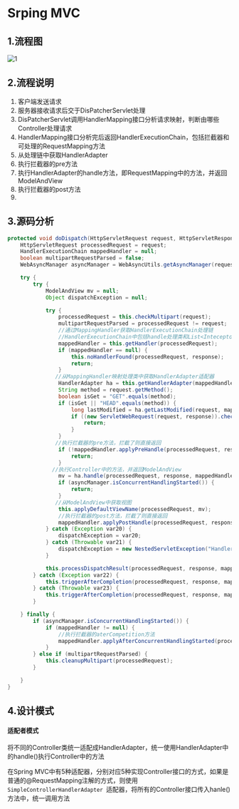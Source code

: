 # Srping MVC



## 1.流程图

![1](C:\Environment\Github\Typora\JavaWeb\1.png)

## 2.流程说明

1. 客户端发送请求
2. 服务器接收请求后交于DisPatcherServlet处理
3. DisPatcherServlet调用HandlerMapping接口分析请求映射，判断由哪些Controller处理请求
4. HandlerMapping接口分析完后返回HandlerExecutionChain，包括拦截器和可处理的RequestMapping方法
5. 从处理链中获取HandlerAdapter
6. 执行拦截器的pre方法
7. 执行HandlerAdapter的handle方法，即RequestMapping中的方法，并返回ModelAndView
8. 执行拦截器的post方法
9. 



## 3.源码分析

```java
protected void doDispatch(HttpServletRequest request, HttpServletResponse response) throws Exception {
    HttpServletRequest processedRequest = request;
    HandlerExecutionChain mappedHandler = null;
    boolean multipartRequestParsed = false;
    WebAsyncManager asyncManager = WebAsyncUtils.getAsyncManager(request);

    try {
        try {
            ModelAndView mv = null;
            Object dispatchException = null;

            try {
                processedRequest = this.checkMultipart(request);
                multipartRequestParsed = processedRequest != request;
                //通过MappingHandler获取HandlerExecutionChain处理链
                //HandlerExecutionChain中包括handle处理类和List<Inteceptor>拦截器集合
                mappedHandler = this.getHandler(processedRequest);
                if (mappedHandler == null) {
                    this.noHandlerFound(processedRequest, response);
                    return;
                }
			   //从MappingHandler映射处理类中获取HandlerAdapter适配器
                HandlerAdapter ha = this.getHandlerAdapter(mappedHandler.getHandler());
                String method = request.getMethod();
                boolean isGet = "GET".equals(method);
                if (isGet || "HEAD".equals(method)) {
                    long lastModified = ha.getLastModified(request, mappedHandler.getHandler());
                    if ((new ServletWebRequest(request, response)).checkNotModified(lastModified) && isGet) {
                        return;
                    }
                }
			   //执行拦截器的pre方法，拦截了则直接返回
                if (!mappedHandler.applyPreHandle(processedRequest, response)) {
                    return;
                }
			  //执行Controller中的方法，并返回ModelAndView
                mv = ha.handle(processedRequest, response, mappedHandler.getHandler());
                if (asyncManager.isConcurrentHandlingStarted()) {
                    return;
                }
			   //从ModelAndView中获取视图
                this.applyDefaultViewName(processedRequest, mv);
                //执行拦截器的post方法，拦截了则直接返回
                mappedHandler.applyPostHandle(processedRequest, response, mv);
            } catch (Exception var20) {
                dispatchException = var20;
            } catch (Throwable var21) {
                dispatchException = new NestedServletException("Handler dispatch failed", var21);
            }

            this.processDispatchResult(processedRequest, response, mappedHandler, mv, (Exception)dispatchException);
        } catch (Exception var22) {
            this.triggerAfterCompletion(processedRequest, response, mappedHandler, var22);
        } catch (Throwable var23) {
            this.triggerAfterCompletion(processedRequest, response, mappedHandler, new NestedServletException("Handler processing failed", var23));
        }

    } finally {
        if (asyncManager.isConcurrentHandlingStarted()) {
            if (mappedHandler != null) {
                //执行拦截器的aterCompetition方法
                mappedHandler.applyAfterConcurrentHandlingStarted(processedRequest, response);
            }
        } else if (multipartRequestParsed) {
            this.cleanupMultipart(processedRequest);
        }

    }
}
```



## 4.设计模式

#### 适配者模式

将不同的Controller类统一适配成HandlerAdapter，统一使用HandlerAdapter中的handle()执行Controller中的方法

在Spring MVC中有5种适配器，分别对应5种实现Controller接口的方式，如果是普通的@RequestMapping注解的方式，则使用`SimpleControllerHandlerAdapter `适配器，将所有的Controller接口传入hanle()方法中，统一调用方法




